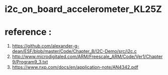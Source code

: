 # i2c_on_board_accelerometer_KL25Z

# reference : 
1. https://github.com/alexander-g-dean/ESF/blob/master/Code/Chapter_8/I2C-Demo/src/i2c.c
2. http://www.microdigitaled.com/ARM/Freescale_ARM/Code/Ver1/Chapter9/Program9_3.txt
3. https://www.nxp.com/docs/en/application-note/AN4342.pdf
